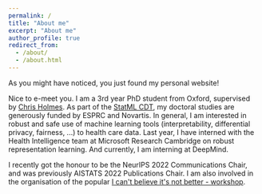 ```yaml
---
permalink: /
title: "About me"
excerpt: "About me"
author_profile: true
redirect_from: 
  - /about/
  - /about.html
---
```


As you might have noticed, you just found my personal website!

Nice to e-meet you. I am a 3rd year PhD student from Oxford, supervised by [Chris Holmes](http://www.stats.ox.ac.uk/~cholmes/). As part of the [StatML CDT](https://statml.io/), my doctoral studies are generously funded by ESPRC and Novartis. In general, I am interested in robust and safe use of machine learning tools (interpretability, differential privacy, fairness, ...) to health care data. Last year, I have interned with the Health Intelligence team at Microsoft Research Cambridge on robust representation learning. And currently, I am interning at DeepMind.

I recently got the honour to be the NeurIPS 2022 Communications Chair, and was previously AISTATS 2022 Publications Chair. I am also involved in the organisation of the popular [I can't believe it's not better - workshop](http://icbinb.cc/).
